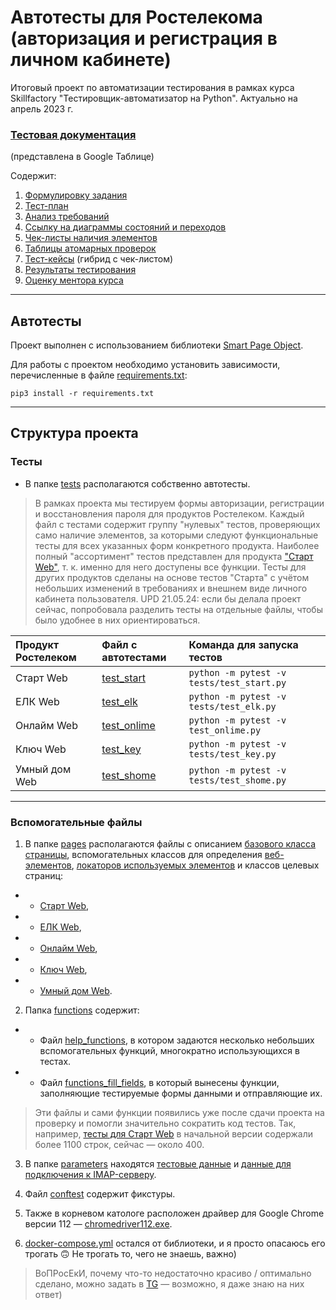 # Автотесты для Ростелекома <br/> (авторизация и регистрация в личном кабинете)

Итоговый проект по автоматизации тестирования в рамках курса Skillfactory "Тестировщик-автоматизатор на Python".
Актуально на апрель 2023 г. 

### [Тестовая документация](https://docs.google.com/spreadsheets/d/1GjvSxUXRzA5Rv23GxID3IFa9WvPZGs1j82v-gmGr2TE/edit?usp=sharing) 
(представлена в Google Таблице)

Содержит:
1. [Формулировку задания](https://docs.google.com/spreadsheets/d/1GjvSxUXRzA5Rv23GxID3IFa9WvPZGs1j82v-gmGr2TE/edit#gid=0&range=A1)
2. [Тест-план](https://docs.google.com/spreadsheets/d/1GjvSxUXRzA5Rv23GxID3IFa9WvPZGs1j82v-gmGr2TE/edit#gid=157287475&range=A1:B1)
3. [Анализ требований](https://docs.google.com/spreadsheets/d/1GjvSxUXRzA5Rv23GxID3IFa9WvPZGs1j82v-gmGr2TE/edit#gid=1466244955&range=A1:E1)
4. [Ссылку на диаграммы состояний и переходов](https://docs.google.com/spreadsheets/d/1GjvSxUXRzA5Rv23GxID3IFa9WvPZGs1j82v-gmGr2TE/edit#gid=1236165433&range=A1)
5. [Чек-листы наличия элементов](https://docs.google.com/spreadsheets/d/1GjvSxUXRzA5Rv23GxID3IFa9WvPZGs1j82v-gmGr2TE/edit#gid=309111003&range=A1:C1)
6. [Таблицы атомарных проверок](https://docs.google.com/spreadsheets/d/1GjvSxUXRzA5Rv23GxID3IFa9WvPZGs1j82v-gmGr2TE/edit#gid=1053114781&range=A1:H1)
7. [Тест-кейсы](https://docs.google.com/spreadsheets/d/1GjvSxUXRzA5Rv23GxID3IFa9WvPZGs1j82v-gmGr2TE/edit#gid=1396594510&range=A3) (гибрид с чек-листом)
8. [Результаты тестирования](https://docs.google.com/spreadsheets/d/1GjvSxUXRzA5Rv23GxID3IFa9WvPZGs1j82v-gmGr2TE/edit#gid=243923723&range=A1:C1)
9. [Оценку ментора курса](https://docs.google.com/spreadsheets/d/1GjvSxUXRzA5Rv23GxID3IFa9WvPZGs1j82v-gmGr2TE/edit#gid=1829162515&range=1:1)


---
## Автотесты
Проект выполнен с использованием библиотеки [Smart Page Object](https://github.com/TimurNurlygayanov/ui-tests-example).

Для работы с проектом необходимо установить зависимости, перечисленные в файле [requirements.txt](requirements.txt):

    pip3 install -r requirements.txt
    
---

## Структура проекта

### Тесты

* В папке [tests](tests) располагаются собственно автотесты.

>В рамках проекта мы тестируем формы авторизации, регистрации и восстановления пароля для продуктов Ростелеком. 
>Каждый файл с тестами содержит группу "нулевых" тестов, проверяющих само наличие элементов, за которыми следуют функциональные тесты для всех указанных форм конкретного продукта.
>Наиболее полный "ассортимент" тестов представлен для продукта ["Старт Web"](tests/test_start.py), т. к. именно для него доступены все функции. Тесты для других продуктов сделаны на основе тестов "Старта" с учётом небольших изменений в требованиях и внешнем виде личного кабинета пользователя.
>UPD 21.05.24: если бы делала проект сейчас, попробовала разделить тесты на отдельные файлы, чтобы было удобнее в них ориентироваться.


| Продукт Ростелеком  | Файл с автотестами | Команда для запуска тестов |
| :---    | :----    | :---    |
| Старт Web    | [test_start](tests/test_start.py)    | `python -m pytest -v tests/test_start.py`   |
| ЕЛК Web    | [test_elk](tests/test_elk.py)    | `python -m pytest -v tests/test_elk.py`    |
| Онлайм Web    | [test_onlime](tests/test_onlime.py)    | `python -m pytest -v test_onlime.py`    |
| Ключ Web    | [test_key](tests/test_key.py)    | `python -m pytest -v tests/test_key.py`    |
| Умный дом Web    | [test_shome](tests/test_shome.py)    | `python -m pytest -v tests/test_shome.py`    |

---

### Вспомогательные файлы

1. В папке [pages](pages) располагаются файлы с описанием [базового класса страницы](pages/base.py), вспомогательных классов для определения [веб-элементов](pages/elements.py), [локаторов используемых элементов](pages/locators.py) и классов целевых страниц:
* * [Старт Web](pages/start_pages.py),
* * [ЕЛК Web](pages/elk_pages.py),
* * [Онлайм Web](pages/onlime_pages.py),
* * [Ключ Web](pages/key_pages.py),
* * [Умный дом Web](pages/shome_pages.py).

2. Папка [functions](functions) содержит:
* * Файл [help_functions](functions/help_functions.py), в котором задаются несколько небольших вспомогательных функций, многократно использующихся в тестах.
* * Файл [functions_fill_fields](functions/functions_fill_fields.py), в который вынесены функции, заполняющие тестируемые формы данными и отправляющие их. 
> Эти файлы и сами функции появились уже после сдачи проекта на проверку и помогли значительно сократить код тестов. Так, например, [тесты для Старт Web](tests/test_start.py) в начальной версии содержали более 1100 строк, сейчас — около 400.

3. В папке [parameters](parameters) находятся [тестовые данные](parameters/params_test.py) и [данные для подключения к IMAP-серверу](parameters/params_imap.py).

4. Файл [conftest](conftest.py) содержит фикстуры.

5. Также в корневом катологе расположен драйвер для Google Chrome версии 112 — [chromedriver112.exe](chromedriver112.exe).

6. [docker-compose.yml](docker-compose.yml) остался от библиотеки, и я просто опасаюсь его трогать 🙃 Не трогать то, чего не знаешь, важно) 

> ВоПРосЕкИ, почему что-то недостаточно красиво / оптимально сделано, можно задать в [TG](https://t.me/lessehen) — возможно, я даже знаю на них ответ)
